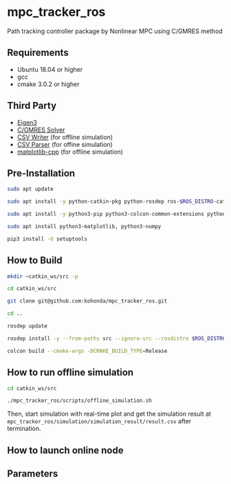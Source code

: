 # mpc_tracker_ros
Path tracking controller package by Nonlinear MPC using C/GMRES method

## Requirements
- Ubuntu 18.04 or higher
- gcc
- cmake 3.0.2 or higher

## Third Party
- [Eigen3](https://eigen.tuxfamily.org/index.php?title=Main_Page)
- [C/GMRES Solver](https://github.com/mayataka/autogenu-jupyter)
- [CSV Writer](https://github.com/al-eax/CSVWriter) (for offline simulation)
- [CSV Parser](https://github.com/d99kris/rapidcsv) (for offine simulation)
- [matplotlib-cpp](https://github.com/lava/matplotlib-cpp) (for offline simulation)

## Pre-Installation

```bash
sudo apt update

sudo apt install -y python-catkin-pkg python-rosdep ros-$ROS_DISTRO-catkin

sudo apt install -y python3-pip python3-colcon-common-extensions python3-setuptools python3-vcstool

sudo apt install python3-matplotlib, python3-numpy

pip3 install -U setuptools
```

## How to Build

```bash
mkdir ~catkin_ws/src -p

cd catkin_ws/src

git clone git@github.com:kohonda/mpc_tracker_ros.git

cd ..

rosdep update

rosdep install -y --from-paths src --ignore-src --rosdistro $ROS_DISTRO

colcon build --cmake-args -DCMAKE_BUILD_TYPE=Release 
```

## How to run offline simulation

```bash
cd catkin_ws/src

./mpc_tracker_ros/scripts/offline_simulation.sh
```

Then, start simulation with real-time plot and get the simulation result at `mpc_tracker_ros/simulation/simulation_result/result.csv` after termination.

## How to launch online node

## Parameters

